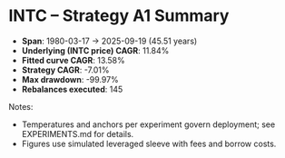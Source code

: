 # INTC – Strategy A1 Summary

- **Span**: 1980-03-17 → 2025-09-19 (45.51 years)
- **Underlying (INTC price) CAGR**: 11.84%
- **Fitted curve CAGR**: 13.58%
- **Strategy CAGR**: -7.01%
- **Max drawdown**: -99.97%
- **Rebalances executed**: 145

Notes:

- Temperatures and anchors per experiment govern deployment; see EXPERIMENTS.md for details.
- Figures use simulated leveraged sleeve with fees and borrow costs.
